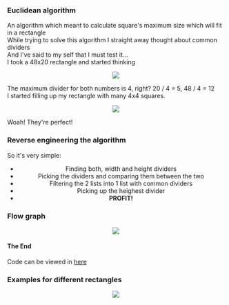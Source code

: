 ### Euclidean algorithm
An algorithm which meant to calculate square's maximum size which will fit in a rectangle<br>
While trying to solve this algorithm I straight away thought about common dividers<br>
And I've said to my self that I must test it...<br>
I took a 48x20 rectangle and started thinking
<div align="center">
    <p><img src="https://image.prntscr.com/image/tH1KPqnxSs6OgP0c4-wn6g.png"></p>
</div>
The maximum divider for both numbers is 4, right? 20 / 4 = 5, 48 / 4 = 12<br>
I started filling up my rectangle with many 4x4 squares.
<div align="center">
    <p><img src="https://image.prntscr.com/image/uKcj95xzQGGsfqAk-QItRg.png"></p>
</div>
Woah! They're perfect!

### Reverse engineering the algorithm
So it's very simple:<br>
<div align="center">
    <ul>
        <li>Finding both, width and height dividers</li>
        <li>Picking the dividers and comparing them between the two</li>
        <li>Filtering the 2 lists into 1 list with common dividers</li>
        <li>Picking up the heighest divider</li>
        <li><b>PROFIT!</b></li>
    </ul>
</div>

### Flow graph

<div align="center">
    <p><img src="https://image.prntscr.com/image/CQ09x8PASz6hvN55tBtgGA.png"></p>
</div>

#### The End
Code can be viewed in [here](https://github.com/TheOnlyArtz/Computer-Science-Alogrithms/blob/master/src/Euclidean/Euclidean.py)

### Examples for different rectangles
<div align="center">
    <p><img src="https://image.prntscr.com/image/LgeL1GN7SP_xVGFaHQVfHQ.png"></p>
</div>